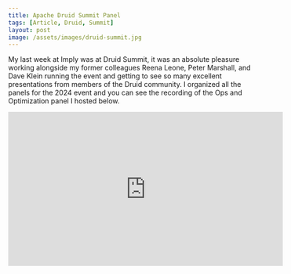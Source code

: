 ```yaml
---
title: Apache Druid Summit Panel
tags: [Article, Druid, Summit]
layout: post
image: /assets/images/druid-summit.jpg
---
```


My last week at Imply was at Druid Summit, it was an absolute pleasure working alongside my former colleagues Reena Leone, Peter Marshall, and Dave Klein running the event and getting to see so many excellent presentations from members of the Druid community. I organized all the panels for the 2024 event and you can see the recording of the Ops and Optimization panel I hosted below.

<div class="videoWrapper"><iframe width="560" height="315" src="https://www.youtube.com/embed/aF2u46HwEwo?si=tXLC9Mi_015ysQR2" title="YouTube video player" frameborder="0" allow="accelerometer; autoplay; clipboard-write; encrypted-media; gyroscope; picture-in-picture; web-share" referrerpolicy="strict-origin-when-cross-origin" allowfullscreen></iframe></div>